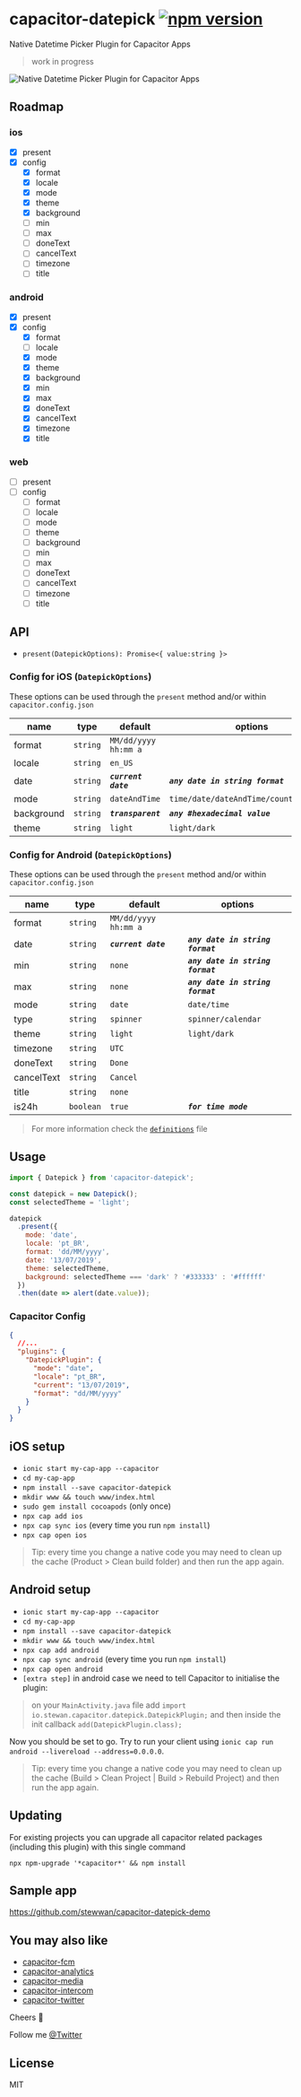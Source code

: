# capacitor-datepick [![npm version](https://badge.fury.io/js/capacitor-datepick.svg)](https://badge.fury.io/js/capacitor-datepick)

Native Datetime Picker Plugin for Capacitor Apps

> work in progress

![Native Datetime Picker Plugin for Capacitor Apps](https://i.imgur.com/sRlCJp0.gif)

## Roadmap

### ios

- [x] present
- [x] config
  - [x] format
  - [x] locale
  - [x] mode
  - [x] theme
  - [x] background
  - [ ] min
  - [ ] max
  - [ ] doneText
  - [ ] cancelText
  - [ ] timezone
  - [ ] title

### android

- [x] present
- [x] config
  - [x] format
  - [ ] locale
  - [x] mode
  - [x] theme
  - [x] background
  - [x] min
  - [x] max
  - [x] doneText
  - [x] cancelText
  - [x] timezone
  - [x] title

### web

- [ ] present
- [ ] config
  - [ ] format
  - [ ] locale
  - [ ] mode
  - [ ] theme
  - [ ] background
  - [ ] min
  - [ ] max
  - [ ] doneText
  - [ ] cancelText
  - [ ] timezone
  - [ ] title

## API

- `present(DatepickOptions): Promise<{ value:string }>`

### Config for iOS (`DatepickOptions`)

These options can be used through the `present` method and/or within `capacitor.config.json`

| name       | type     | default              | options                                |
| ---------- | -------- | -------------------- | -------------------------------------- |
| format     | `string` | `MM/dd/yyyy hh:mm a` |                                        |
| locale     | `string` | `en_US`              |                                        |
| date       | `string` | **_`current date`_** | **_`any date in string format`_**      |
| mode       | `string` | `dateAndTime`        | `time/date/dateAndTime/countDownTimer` |
| background | `string` | **_`transparent`_**  | **_`any #hexadecimal value`_**         |
| theme      | `string` | `light`              | `light/dark`                           |

### Config for Android (`DatepickOptions`)

These options can be used through the `present` method and/or within `capacitor.config.json`

| name       | type      | default              | options                           |
| ---------- | --------- | -------------------- | --------------------------------- |
| format     | `string`  | `MM/dd/yyyy hh:mm a` |                                   |
| date       | `string`  | **_`current date`_** | **_`any date in string format`_** |
| min        | `string`  | `none`               | **_`any date in string format`_** |
| max        | `string`  | `none`               | **_`any date in string format`_** |
| mode       | `string`  | `date`               | `date/time`                       |
| type       | `string`  | `spinner`            | `spinner/calendar`                |
| theme      | `string`  | `light`              | `light/dark`                      |
| timezone   | `string`  | `UTC`                |                                   |
| doneText   | `string`  | `Done`               |                                   |
| cancelText | `string`  | `Cancel`             |                                   |
| title      | `string`  | `none`               |                                   |
| is24h      | `boolean` | `true`               | **_`for time mode`_**             |

> For more information check the [`definitions`](/src/definitions.ts) file

## Usage

```js
import { Datepick } from 'capacitor-datepick';

const datepick = new Datepick();
const selectedTheme = 'light';

datepick
  .present({
    mode: 'date',
    locale: 'pt_BR',
    format: 'dd/MM/yyyy',
    date: '13/07/2019',
    theme: selectedTheme,
    background: selectedTheme === 'dark' ? '#333333' : '#ffffff'
  })
  .then(date => alert(date.value));
```

### Capacitor Config

```json
{
  //...
  "plugins": {
    "DatepickPlugin": {
      "mode": "date",
      "locale": "pt_BR",
      "current": "13/07/2019",
      "format": "dd/MM/yyyy"
    }
  }
}
```

## iOS setup

- `ionic start my-cap-app --capacitor`
- `cd my-cap-app`
- `npm install --save capacitor-datepick`
- `mkdir www && touch www/index.html`
- `sudo gem install cocoapods` (only once)
- `npx cap add ios`
- `npx cap sync ios` (every time you run `npm install`)
- `npx cap open ios`

> Tip: every time you change a native code you may need to clean up the cache (Product > Clean build folder) and then run the app again.

## Android setup

- `ionic start my-cap-app --capacitor`
- `cd my-cap-app`
- `npm install --save capacitor-datepick`
- `mkdir www && touch www/index.html`
- `npx cap add android`
- `npx cap sync android` (every time you run `npm install`)
- `npx cap open android`
- `[extra step]` in android case we need to tell Capacitor to initialise the plugin:

> on your `MainActivity.java` file add `import io.stewan.capacitor.datepick.DatepickPlugin;` and then inside the init callback `add(DatepickPlugin.class);`

Now you should be set to go. Try to run your client using `ionic cap run android --livereload --address=0.0.0.0`.

> Tip: every time you change a native code you may need to clean up the cache (Build > Clean Project | Build > Rebuild Project) and then run the app again.

## Updating

For existing projects you can upgrade all capacitor related packages (including this plugin) with this single command

`npx npm-upgrade '*capacitor*' && npm install`

## Sample app

https://github.com/stewwan/capacitor-datepick-demo

## You may also like

- [capacitor-fcm](https://github.com/stewwan/capacitor-fcm)
- [capacitor-analytics](https://github.com/stewwan/capacitor-analytics)
- [capacitor-media](https://github.com/stewwan/capacitor-media)
- [capacitor-intercom](https://github.com/stewwan/capacitor-intercom)
- [capacitor-twitter](https://github.com/stewwan/capacitor-twitter)

Cheers 🍻

Follow me [@Twitter](https://twitter.com/StewanSilva)

## License

MIT
